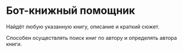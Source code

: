 # Бот-книжный помощник
Найдёт любую указанную книгу, описание и краткий сюжет.

Способен осуществлять поиск книг по автору и определять автора книги.
